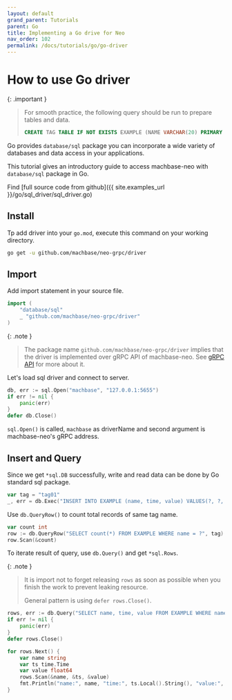 ```yaml
---
layout: default
grand_parent: Tutorials
parent: Go
title: Implementing a Go drive for Neo
nav_order: 102
permalink: /docs/tutorials/go/go-driver
---
```


# How to use Go driver

{: .important }
> For smooth practice, the following query should be run to prepare tables and data.
> ```sql
> CREATE TAG TABLE IF NOT EXISTS EXAMPLE (NAME VARCHAR(20) PRIMARY KEY, TIME DATETIME BASETIME, VALUE DOUBLE SUMMARIZED);
> ```
>

Go provides `database/sql` package you can incorporate a wide variety of databases and data access in your applications.

This tutorial gives an introductory guide to access machbase-neo with `database/sql` package in Go.

Find [full source code from github]({{ site.examples_url }}/go/sql_driver/sql_driver.go)

## Install

Tp add driver into your `go.mod`, execute this command on your working directory.

```sh
go get -u github.com/machbase/neo-grpc/driver
```

## Import

Add import statement in your source file.

```go
import (
    "database/sql"
    _ "github.com/machbase/neo-grpc/driver"
)
```

{: .note }
> The package name `github.com/machbase/neo-grpc/driver` implies that the driver is implemented over gRPC API of machbase-neo. See [gRPC API](/docs/api-grpc/) for more about it.

Let's load sql driver and connect to server.

```go
db, err := sql.Open("machbase", "127.0.0.1:5655")
if err != nil {
    panic(err)
}
defer db.Close()
```

`sql.Open()` is called, `machbase` as driverName and second argument is machbase-neo's gRPC address.

## Insert and Query

Since we get `*sql.DB` successfully, write and read data can be done by Go standard sql package.

```go
var tag = "tag01"
_, err = db.Exec("INSERT INTO EXAMPLE (name, time, value) VALUES(?, ?, ?)", tag, time.Now(), 1.234)
```

Use `db.QueryRow()` to count total records of same tag name.

```go
var count int
row := db.QueryRow("SELECT count(*) FROM EXAMPLE WHERE name = ?", tag)
row.Scan(&count)
```

To iterate result of query, use `db.Query()` and get `*sql.Rows`.

{: .note }
> It is import not to forget releasing `rows` as soon as possible when you finish the work to prevent leaking resource.
> 
> General pattern is using `defer rows.Close()`.

```go
rows, err := db.Query("SELECT name, time, value FROM EXAMPLE WHERE name = ? ORDER BY TIME DESC", tag)
if err != nil {
    panic(err)
}
defer rows.Close()

for rows.Next() {
    var name string
    var ts time.Time
    var value float64
    rows.Scan(&name, &ts, &value)
    fmt.Println("name:", name, "time:", ts.Local().String(), "value:", value)
}
```